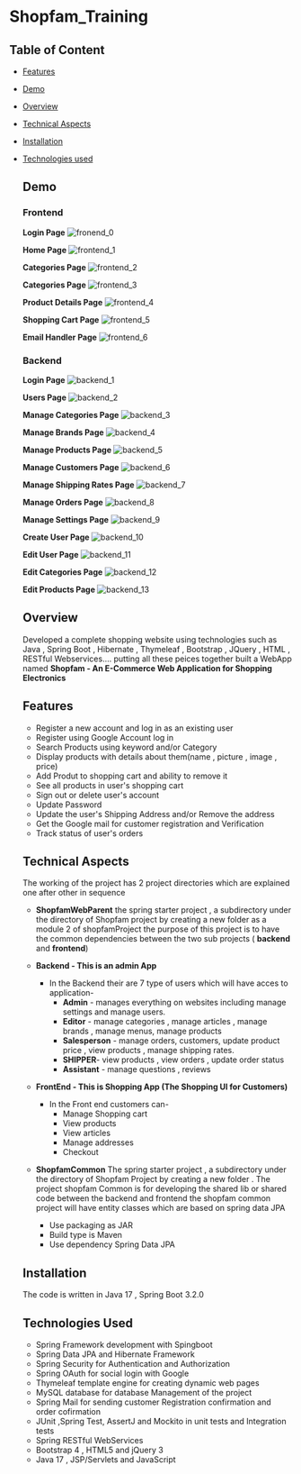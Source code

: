 # Shopfam_Training 
## Table of Content
- [Features]()
- [Demo](https://github.com/riya3110/Shopfam_Training/blob/main/README.md#demo)
- [Overview](https://github.com/riya3110/Shopfam_Training/blob/main/README.md#overview)
- [Technical Aspects](https://github.com/riya3110/Shopfam_Training/blob/main/README.md#technical-aspects)
- [Installation](https://github.com/riya3110/Shopfam_Training/blob/main/README.md#Installation)
- [Technologies used](https://github.com/riya3110/Shopfam_Training/blob/main/README.md#technologies-used)
    
  ## Demo
  ### Frontend 
  **Login Page**
  ![fronend_0](https://github.com/riya3110/Shopfam_Training/assets/69893597/f57f7b1f-1dc9-49b4-b60b-c7d8b5cb8401)

  **Home Page**
  ![frontend_1](https://github.com/riya3110/Shopfam_Training/assets/69893597/3e318df4-4d5a-4097-a454-b2cef2b0f697)

  **Categories Page**
  ![frontend_2](https://github.com/riya3110/Shopfam_Training/assets/69893597/ffbfd9f6-4acc-4365-b069-7015912755fb)

  **Categories Page**
  ![frontend_3](https://github.com/riya3110/Shopfam_Training/assets/69893597/2ff68747-b299-4bee-95fd-25ba310544d1)

  **Product Details Page**
  ![frontend_4](https://github.com/riya3110/Shopfam_Training/assets/69893597/ef57d15f-4f40-418a-a372-859b69e0d3c0)

  **Shopping Cart Page**
  ![frontend_5](https://github.com/riya3110/Shopfam_Training/assets/69893597/9d595957-805f-4632-8766-27d1567d31b8)

  **Email Handler Page**
  ![frontend_6](https://github.com/riya3110/Shopfam_Training/assets/69893597/28ccf5d0-7bf2-4387-a934-3df9ef87ac33)

  ### Backend
  **Login Page**
  ![backend_1](https://github.com/riya3110/Shopfam_Training/assets/69893597/1d4abf06-3bcb-4436-b65e-c887b4bf84a8)

  **Users Page**
  ![backend_2](https://github.com/riya3110/Shopfam_Training/assets/69893597/b91a6f9e-01b4-456d-bb08-fdd1977cbe69)

  **Manage Categories Page**
  ![backend_3](https://github.com/riya3110/Shopfam_Training/assets/69893597/792dda6f-dd91-4f4a-bfbd-4093d0ba968c)

  **Manage Brands Page**
  ![backend_4](https://github.com/riya3110/Shopfam_Training/assets/69893597/c3b87c9a-1012-4a99-b6d3-d7ca2da95539)

  **Manage Products Page**
  ![backend_5](https://github.com/riya3110/Shopfam_Training/assets/69893597/12a57fa7-b25d-4f24-b15d-32444d37ccac)

  **Manage Customers Page**
  ![backend_6](https://github.com/riya3110/Shopfam_Training/assets/69893597/5c234e9f-4d66-4bb7-9c65-f34d3cd7b0a0)

  **Manage Shipping Rates Page**
  ![backend_7](https://github.com/riya3110/Shopfam_Training/assets/69893597/e8373ef0-8af2-4daf-9e42-95e62e3a2e13)

  **Manage Orders Page**
  ![backend_8](https://github.com/riya3110/Shopfam_Training/assets/69893597/8c76b8f9-19b6-4761-aba6-9378a3775c0d)

  **Manage Settings Page**
  ![backend_9](https://github.com/riya3110/Shopfam_Training/assets/69893597/cf7dd89b-f30c-4f18-a3ee-7ea5d5e95379)

  **Create User Page**
  ![backend_10](https://github.com/riya3110/Shopfam_Training/assets/69893597/e4a15afe-af5b-4825-8535-f719d4f7fa2c)

  **Edit User Page**
  ![backend_11](https://github.com/riya3110/Shopfam_Training/assets/69893597/7d9440a0-e234-4e9d-9ea2-35f76a1ffafd)

  **Edit Categories Page**
  ![backend_12](https://github.com/riya3110/Shopfam_Training/assets/69893597/06af9004-e710-4586-afa0-2ff34dd97dba)

  **Edit Products Page**
  ![backend_13](https://github.com/riya3110/Shopfam_Training/assets/69893597/dd7b24ad-ef26-4126-889b-8469611202a8)
  
  ## Overview
  Developed a complete shopping website using technologies such as Java , Spring Boot , Hibernate , Thymeleaf , Bootstrap , JQuery , HTML , RESTful Webservices.... putting all these 
  peices together built a WebApp named **Shopfam - An E-Commerce Web Application for Shopping Electronics**

  ## Features
  - Register a new account and log in as an existing user
  - Register using Google Account log in
  - Search Products using keyword and/or Category
  - Display products with details about them(name , picture , image , price)
  - Add Produt to shopping cart and ability to remove it
  - See all products in user's shopping cart
  - Sign out or delete user's account
  - Update Password
  - Update the user's Shipping Address and/or Remove the address
  - Get the Google mail for customer registration and Verification
  - Track status of user's orders

  ## Technical Aspects
  The working of the project has 2 project directories which are explained one after other in sequence
  - **ShopfamWebParent**
    the spring starter project , a subdirectory under the directory of Shopfam project by creating a new folder as a module 2 of shopfamProject
    the purpose of this project is to have the common dependencies between the two sub projects ( **backend** and **frontend**)

  - **Backend - This is an admin App**
    - In the Backend their are 7 type of users which will have acces to application-
      - **Admin** - manages everything on websites including manage settings and manage users.
      - **Editor**  -   manage categories , manage articles , manage brands , manage menus, manage products
      - **Salesperson** - manage orders, customers, update product price , view products , manage shipping rates.
      - **SHIPPER**-  view products , view orders , update order status
      - **Assistant** -  manage questions , reviews
      
  - **FrontEnd - This is Shopping App (The Shopping UI for Customers)**
    - In the Front end customers can-
       - Manage Shopping cart
       - View products
       - View articles
       - Manage addresses
       - Checkout
         
  - **ShopfamCommon**
    The spring starter project , a subdirectory under the directory of Shopfam Project by creating a new folder .
    The project shopfam Common is for developing the shared lib or shared code between the backend and frontend
    the shopfam common project will have entity classes which are based on spring data JPA 
      - Use packaging as JAR
      - Build type is Maven
      - Use dependency Spring Data JPA

  ## Installation
  The code is written in Java 17 , Spring Boot 3.2.0 

  ## Technologies Used
  - Spring Framework development with Spingboot
  - Spring Data JPA and Hibernate Framework
  - Spring Security for Authentication and Authorization
  - Spring OAuth for social login with Google
  - Thymeleaf template engine for creating dynamic web pages
  - MySQL database for database Management of the project
  - Spring Mail for sending customer Registration confirmation and order cofirmation
  - JUnit ,Spring Test, AssertJ and Mockito in unit tests and Integration tests
  - Spring RESTful WebServices
  - Bootstrap 4 , HTML5 and jQuery 3
  - Java 17 , JSP/Servlets and JavaScript
